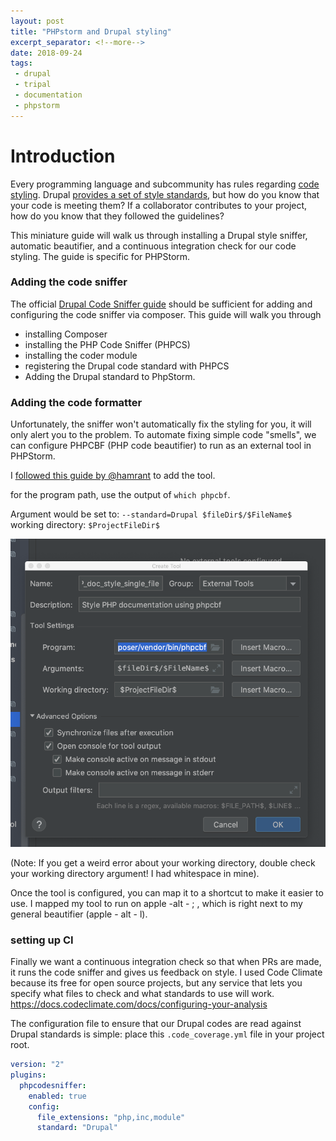 ```yaml
---
layout: post
title: "PHPstorm and Drupal styling"
excerpt_separator: <!--more-->
date: 2018-09-24
tags:
 - drupal
 - tripal
 - documentation
 - phpstorm
---
```


# Introduction

Every programming language and subcommunity has rules regarding [code styling](https://en.wikipedia.org/wiki/Programming_style). Drupal [provides a set of style standards](https://www.drupal.org/docs/develop/standards), but how do you know that your code is meeting them?  If a collaborator contributes to your project, how do you know that they followed the guidelines?


This miniature guide will walk us through installing a Drupal style sniffer, automatic beautifier, and a continuous integration check for our code styling.  The guide is specific for PHPStorm.

### Adding the code sniffer

The official [Drupal Code Sniffer guide](https://www.drupal.org/node/1419988) should be sufficient for adding and configuring the code sniffer via composer.  This guide will walk you through

* installing Composer
* installing the PHP Code Sniffer (PHPCS)
* installing the coder module
* registering the Drupal code standard with PHPCS
* Adding the Drupal standard to PhpStorm.


### Adding the code formatter

Unfortunately, the sniffer won't automatically fix the styling for you, it will only alert you to the problem.  To automate fixing simple code "smells", we can configure PHPCBF (PHP code beautifier) to run as an external tool in PHPStorm.

I [followed this guide by @hamrant](https://hamrant.com/post/code-beautifier-and-fixer) to add the tool.

for the program path, use the output of `which phpcbf`.

Argument would be set to: `--standard=Drupal $fileDir$/$FileName$`
working directory: `$ProjectFileDir$`


![phpcbf script configuration](/assets/img/phpcbf_script_config.png)

(Note:  If you get a weird error about your working directory, double check your working directory argument!  I had whitespace in mine).

Once the tool is configured, you can map it to a shortcut to make it easier to use.  I mapped my tool to run on apple -alt - ; , which is right next to my general beautifier (apple - alt - l).

### setting up CI

Finally we want a continuous integration check so that when PRs are made, it runs the code sniffer and gives us feedback on style. I used Code Climate because its free for open source projects, but any service that lets you specify what files to check and what standards to use will work.  https://docs.codeclimate.com/docs/configuring-your-analysis

The configuration file to ensure that our Drupal codes are read against Drupal standards is simple: place this `.code_coverage.yml` file in your project root.

```yaml
version: "2"
plugins:
  phpcodesniffer:
    enabled: true
    config:
      file_extensions: "php,inc,module"
      standard: "Drupal"

```
